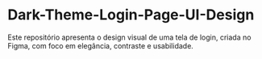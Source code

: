 # Dark-Theme-Login-Page-UI-Design
Este repositório apresenta o design visual de uma tela de login, criada no Figma, com foco em elegância, contraste e usabilidade.
